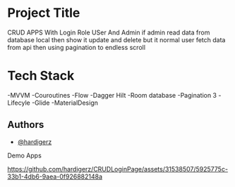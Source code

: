 
# Project Title

CRUD APPS With Login Role USer And Admin if admin read data from database local then show it update and delete 
but it normal user fetch data from api then using pagination to endless scroll


# Tech Stack
-MVVM
-Couroutines
-Flow
-Dagger Hilt
-Room database
-Pagination 3
-Lifecyle
-Glide 
-MaterialDesign


## Authors

- [@hardigerz](https://github.com/hardigerz)

Demo Apps


https://github.com/hardigerz/CRUDLoginPage/assets/31538507/5925775c-33b1-4db6-9aea-0f926882148a


